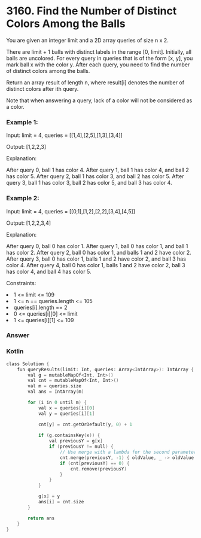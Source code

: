 <h1>3160. Find the Number of Distinct Colors Among the Balls</h1>

You are given an integer limit and a 2D array queries of size n x 2.

There are limit + 1 balls with distinct labels in the range [0, limit]. Initially, all balls are uncolored. For every query in queries that is of the form [x, y], you mark ball x with the color y. After each query, you need to find the number of distinct colors among the balls.

Return an array result of length n, where result[i] denotes the number of distinct colors after ith query.

Note that when answering a query, lack of a color will not be considered as a color.

 

<h3>Example 1:</h3>

Input: limit = 4, queries = [[1,4],[2,5],[1,3],[3,4]]

Output: [1,2,2,3]

Explanation:



After query 0, ball 1 has color 4.
After query 1, ball 1 has color 4, and ball 2 has color 5.
After query 2, ball 1 has color 3, and ball 2 has color 5.
After query 3, ball 1 has color 3, ball 2 has color 5, and ball 3 has color 4.
<h3>Example 2:</h3>

Input: limit = 4, queries = [[0,1],[1,2],[2,2],[3,4],[4,5]]

Output: [1,2,2,3,4]

Explanation:



After query 0, ball 0 has color 1.
After query 1, ball 0 has color 1, and ball 1 has color 2.
After query 2, ball 0 has color 1, and balls 1 and 2 have color 2.
After query 3, ball 0 has color 1, balls 1 and 2 have color 2, and ball 3 has color 4.
After query 4, ball 0 has color 1, balls 1 and 2 have color 2, ball 3 has color 4, and ball 4 has color 5.
 

Constraints:

<li>1 <= limit <= 109</li>
<li>1 <= n == queries.length <= 105</li>
<li>queries[i].length == 2</li>
<li>0 <= queries[i][0] <= limit</li>
<li>1 <= queries[i][1] <= 109</li>

<h3>Answer</h3>
<h3>Kotlin</h3>

```c
class Solution {
    fun queryResults(limit: Int, queries: Array<IntArray>): IntArray {
        val g = mutableMapOf<Int, Int>()
        val cnt = mutableMapOf<Int, Int>()
        val m = queries.size
        val ans = IntArray(m)

        for (i in 0 until m) {
            val x = queries[i][0]
            val y = queries[i][1]

            cnt[y] = cnt.getOrDefault(y, 0) + 1
            
            if (g.containsKey(x)) {
                val previousY = g[x]
                if (previousY != null) {
                    // Use merge with a lambda for the second parameter
                    cnt.merge(previousY, -1) { oldValue, _ -> oldValue + (-1) }
                    if (cnt[previousY] == 0) {
                        cnt.remove(previousY)
                    }
                }
            }

            g[x] = y
            ans[i] = cnt.size
        }

        return ans
    }
}

```
